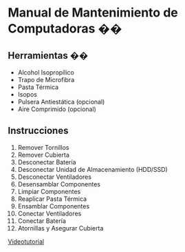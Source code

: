 # Manual de Mantenimiento de Computadoras ��

## Herramientas ��
* Alcohol Isopropílico
* Trapo de Microfibra
* Pasta Térmica
* Isopos
* Pulsera Antiestática (opcional)
* Aire Comprimido (opcional)

## Instrucciones
1. Remover Tornillos
2. Remover Cubierta
3. Desconectar Batería
4. Desconectar Unidad de Almacenamiento (HDD/SSD)
5. Desconectar Ventiladores
6. Desensamblar Componentes
7. Limpiar Componentes
8. Reaplicar Pasta Térmica
9. Ensamblar Componentes
10. Conectar Ventiladores
11. Conectar Batería
12. Atornillas y Asegurar Cubierta


[Videotutorial](https://youtu.be/7Chzmbg_pfM)
